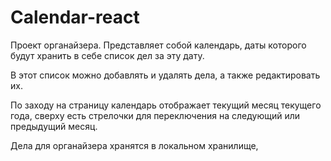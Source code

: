 # Calendar-react

Проект органайзера. 
Представляет собой календарь, даты которого
будут хранить в себе список дел за эту дату.

В этот список можно добавлять и удалять дела, а также редактировать их. 

По заходу на страницу календарь отображает текущий месяц текущего года, сверху есть стрелочки
для переключения на следующий или предыдущий месяц.
 
Дела для органайзера хранятся в локальном хранилище, 
 
